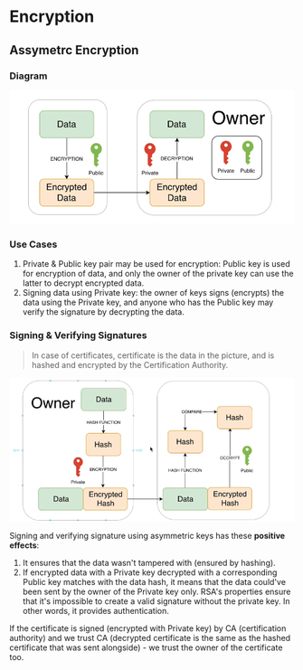 # Encryption

## Assymetrc Encryption 

### Diagram

![assymetric encryption diagram](/assets/assymetric-encryption.png)

### Use Cases

1. Private & Public key pair may be used for encryption: Public key is used for encryption of data, and only the owner of the private key can use the latter to decrypt encrypted data.
2. Signing data using Private key: the owner of keys signs (encrypts) the data using the Private key, and anyone who has the Public key may verify the signature by decrypting the data.

### Signing & Verifying Signatures

> In case of certificates, certificate is the data in the picture, and is hashed and encrypted by the Certification Authority.

![signing and verifying signatures diagram](/assets/sign-verify-signature.png)

Signing and verifying signature using asymmetric keys has these **positive effects**:

1. It ensures that the data wasn't tampered with (ensured by hashing).
2. If encrypted data with a Private key decrypted with a corresponding Public key matches with the data hash, it means that the data could've been sent by the owner of the Private key only. RSA's properties ensure that it's impossible to create a valid signature without the private key. In other words, it provides authentication.

If the certificate is signed (encrypted with Private key) by CA (certification authority) and we trust CA (decrypted certificate is the same as the hashed certificate that was sent alongside) - we trust the owner of the certificate too.